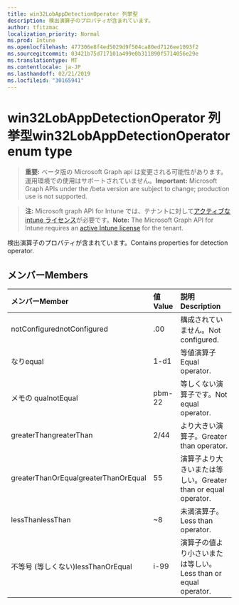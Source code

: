 ```yaml
---
title: win32LobAppDetectionOperator 列挙型
description: 検出演算子のプロパティが含まれています。
author: tfitzmac
localization_priority: Normal
ms.prod: Intune
ms.openlocfilehash: 477306e8f4ed5029d9f504ca80ed7126ee1093f2
ms.sourcegitcommit: 03421b75d717101a499e0b311890f5714056e29e
ms.translationtype: MT
ms.contentlocale: ja-JP
ms.lasthandoff: 02/21/2019
ms.locfileid: "30165941"
---
```

# <a name="win32lobappdetectionoperator-enum-type"></a><span data-ttu-id="fc408-103">win32LobAppDetectionOperator 列挙型</span><span class="sxs-lookup"><span data-stu-id="fc408-103">win32LobAppDetectionOperator enum type</span></span>

> <span data-ttu-id="fc408-104">**重要:** ベータ版の Microsoft Graph api は変更される可能性があります。運用環境での使用はサポートされていません。</span><span class="sxs-lookup"><span data-stu-id="fc408-104">**Important:** Microsoft Graph APIs under the /beta version are subject to change; production use is not supported.</span></span>

> <span data-ttu-id="fc408-105">**注:** Microsoft graph API for Intune では、テナントに対して[アクティブな intune ライセンス](https://go.microsoft.com/fwlink/?linkid=839381)が必要です。</span><span class="sxs-lookup"><span data-stu-id="fc408-105">**Note:** The Microsoft Graph API for Intune requires an [active Intune license](https://go.microsoft.com/fwlink/?linkid=839381) for the tenant.</span></span>

<span data-ttu-id="fc408-106">検出演算子のプロパティが含まれています。</span><span class="sxs-lookup"><span data-stu-id="fc408-106">Contains properties for detection operator.</span></span>

## <a name="members"></a><span data-ttu-id="fc408-107">メンバー</span><span class="sxs-lookup"><span data-stu-id="fc408-107">Members</span></span>
|<span data-ttu-id="fc408-108">メンバー</span><span class="sxs-lookup"><span data-stu-id="fc408-108">Member</span></span>|<span data-ttu-id="fc408-109">値</span><span class="sxs-lookup"><span data-stu-id="fc408-109">Value</span></span>|<span data-ttu-id="fc408-110">説明</span><span class="sxs-lookup"><span data-stu-id="fc408-110">Description</span></span>|
|:---|:---|:---|
|<span data-ttu-id="fc408-111">notConfigured</span><span class="sxs-lookup"><span data-stu-id="fc408-111">notConfigured</span></span>|<span data-ttu-id="fc408-112">.0</span><span class="sxs-lookup"><span data-stu-id="fc408-112">0</span></span>|<span data-ttu-id="fc408-113">構成されていません。</span><span class="sxs-lookup"><span data-stu-id="fc408-113">Not configured.</span></span>|
|<span data-ttu-id="fc408-114">なり</span><span class="sxs-lookup"><span data-stu-id="fc408-114">equal</span></span>|<span data-ttu-id="fc408-115">1-d</span><span class="sxs-lookup"><span data-stu-id="fc408-115">1</span></span>|<span data-ttu-id="fc408-116">等値演算子</span><span class="sxs-lookup"><span data-stu-id="fc408-116">Equal operator.</span></span>|
|<span data-ttu-id="fc408-117">メモの qual</span><span class="sxs-lookup"><span data-stu-id="fc408-117">notEqual</span></span>|<span data-ttu-id="fc408-118">pbm-2</span><span class="sxs-lookup"><span data-stu-id="fc408-118">2</span></span>|<span data-ttu-id="fc408-119">等しくない演算子です。</span><span class="sxs-lookup"><span data-stu-id="fc408-119">Not equal operator.</span></span>|
|<span data-ttu-id="fc408-120">greaterThan</span><span class="sxs-lookup"><span data-stu-id="fc408-120">greaterThan</span></span>|<span data-ttu-id="fc408-121">2/4</span><span class="sxs-lookup"><span data-stu-id="fc408-121">4</span></span>|<span data-ttu-id="fc408-122">より大きい演算子。</span><span class="sxs-lookup"><span data-stu-id="fc408-122">Greater than operator.</span></span>|
|<span data-ttu-id="fc408-123">greaterThanOrEqual</span><span class="sxs-lookup"><span data-stu-id="fc408-123">greaterThanOrEqual</span></span>|<span data-ttu-id="fc408-124">5</span><span class="sxs-lookup"><span data-stu-id="fc408-124">5</span></span>|<span data-ttu-id="fc408-125">演算子より大きいまたは等しい。</span><span class="sxs-lookup"><span data-stu-id="fc408-125">Greater than or equal operator.</span></span>|
|<span data-ttu-id="fc408-126">lessThan</span><span class="sxs-lookup"><span data-stu-id="fc408-126">lessThan</span></span>|<span data-ttu-id="fc408-127">~</span><span class="sxs-lookup"><span data-stu-id="fc408-127">8</span></span>|<span data-ttu-id="fc408-128">未満演算子。</span><span class="sxs-lookup"><span data-stu-id="fc408-128">Less than operator.</span></span>|
|<span data-ttu-id="fc408-129">不等号 (等しくない)</span><span class="sxs-lookup"><span data-stu-id="fc408-129">lessThanOrEqual</span></span>|<span data-ttu-id="fc408-130">i-9</span><span class="sxs-lookup"><span data-stu-id="fc408-130">9</span></span>|<span data-ttu-id="fc408-131">演算子の値より小さいまたは等しい。</span><span class="sxs-lookup"><span data-stu-id="fc408-131">Less than or equal operator.</span></span>|




